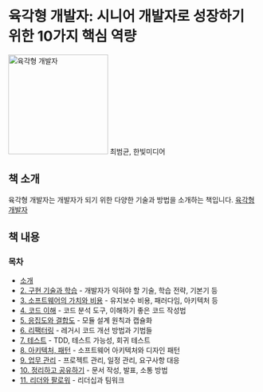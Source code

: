 # 육각형 개발자: 시니어 개발자로 성장하기 위한 10가지 핵심 역량

<img src="https://cdn-prod.hanbit.co.kr/books/B7230685099_l.jpg" alt="육각형 개발자" width="200">
최범균, 한빛미디어

## 책 소개

육각형 개발자는 개발자가 되기 위한 다양한 기술과 방법을 소개하는 책입니다.
[육각형 개발자](https://product.kyobobook.co.kr/detail/S000203107475)

## 책 내용

### 목차

- [소개](intro.md)
- [2. 구현 기술과 학습](2.md) - 개발자가 익혀야 할 기술, 학습 전략, 기본기 등
- [3. 소프트웨어의 가치와 비용](3.md) - 유지보수 비용, 패러다임, 아키텍처 등
- [4. 코드 이해](4.md) - 코드 분석 도구, 이해하기 좋은 코드 작성법
- [5. 응집도와 결합도](5.md) - 모듈 설계 원칙과 캡슐화
- [6. 리팩터링](6.md) - 레거시 코드 개선 방법과 기법들
- [7. 테스트](7.md) - TDD, 테스트 가능성, 회귀 테스트
- [8. 아키텍처, 패턴](8.md) - 소프트웨어 아키텍처와 디자인 패턴
- [9. 업무 관리](9.md) - 프로젝트 관리, 일정 관리, 요구사항 대응
- [10. 정리하고 공유하기](10.md) - 문서 작성, 발표, 소통 방법
- [11. 리더와 팔로워](11.md) - 리더십과 팀워크
